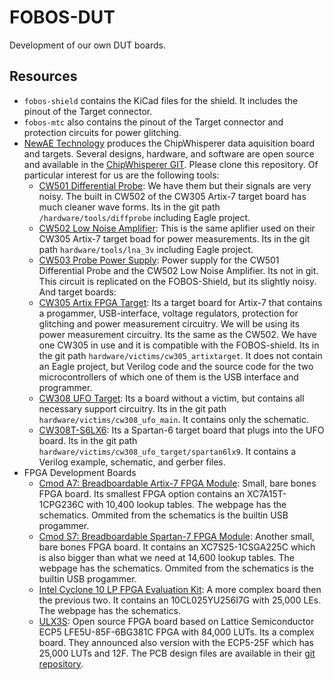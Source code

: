 FOBOS-DUT
=========

Development of our own DUT boards.

Resources
---------

* `fobos-shield` contains the KiCad files for the shield. It includes the pinout of the Target connector.
* `fobos-mtc` also contains the pinout of the Target connector and protection circuits for power glitching.
* [NewAE Technology](https://www.newae.com/) produces the ChipWhisperer data aquisition board and targets.
  Several designs, hardware, and software are open source and available in the
  [ChipWhisperer GIT](https://app.assembla.com/spaces/chipwhisperer/git/source/master). Please clone this 
  repository.
  Of particular interest for us are the following tools:
  * [CW501 Differential Probe](https://wiki.newae.com/CW501_Differential_Probe):
    We have them but their signals are very noisy. The built in CW502 of the CW305 Artix-7 target board
    has much cleaner wave forms.
    Its in the git path `/hardware/tools/diffprobe` including Eagle project.
  * [CW502 Low Noise Amplifier](https://wiki.newae.com/CW502_Low_Noise_Amplifier): 
    This is the same aplifier used on their CW305 Artix-7 target boad for power measurements.
    Its in the git path `hardware/tools/lna_3v` including Eagle project.
  * [CW503 Probe Power Supply](https://wiki.newae.com/CW503_Probe_Power_Supply): 
    Power supply for the CW501 Differential Probe and the CW502 Low Noise Amplifier. 
    Its not in git. This circuit is replicated on the FOBOS-Shield, but its slightly noisy.
  And target boards:
  * [CW305 Artix FPGA Target](https://wiki.newae.com/CW305_Artix_FPGA_Target):
    Its a target board for Artix-7 that contains a progammer, 
    USB-interface, voltage regulators, protection for glitching and power measurement circuitry. We will be using its power
    measurement circuitry. Its the same as the CW502.
    We have one CW305 in use and it is compatible with the FOBOS-shield.
    Its in the git path `hardware/victims/cw305_artixtarget`. It does not contain an Eagle project, but
    Verilog code and the source code for the two microcontrollers of which one of them is the USB 
    interface and programmer.
  * [CW308 UFO Target](https://wiki.newae.com/CW308_UFO_Target):
    Its a board without a victim, but contains all necessary support circuitry.
    Its in the git path `hardware/victims/cw308_ufo_main`. It contains only the schematic.
  * [CW308T-S6LX6](https://wiki.newae.com/CW308T-S6LX9):
    Its a Spartan-6 target board that plugs into the UFO board.
    Its in the git path `hardware/victims/cw308_ufo_target/spartan6lx9`. It contains a Verilog example, schematic,
    and gerber files.
* FPGA Development Boards
  * [Cmod A7: Breadboardable Artix-7 FPGA Module](https://store.digilentinc.com/cmod-a7-breadboardable-artix-7-fpga-module/):
    Small, bare bones FPGA board. Its smallest FPGA option contains an XC7A15T-1CPG236C with 10,400 lookup tables. 
    The webpage has the schematics.
    Ommited from the schematics is the builtin USB progammer.
  * [Cmod S7: Breadboardable Spartan-7 FPGA Module](https://store.digilentinc.com/cmod-s7-breadboardable-spartan-7-fpga-module/):
    Another small, bare bones FPGA board. It contains an XC7S25-1CSGA225C which is also bigger than what we need at 14,600 lookup tables. 
    The webpage has the schematics.
    Ommited from the schematics is the builtin USB progammer.
  * [Intel Cyclone 10 LP FPGA Evaluation Kit](https://www.terasic.com.tw/cgi-bin/page/archive.pl?Language=English&CategoryNo=253&No=1140):
    A more complex board then the previous two. It contains an 10CL025YU256I7G with 25,000 LEs. 
    The webpage has the schematics.
  * [ULX3S](https://radiona.org/ulx3s/):
    Open source FPGA board based on Lattice Semiconductor ECP5  LFE5U-85F-6BG381C FPGA with 84,000 LUTs. Its a complex board.
    They announced also version with the ECP5-25F which has 25,000 LUTs and 12F. The PCB design files are
    available in their [git repository](https://github.com/emard/ulx3s). 
   
